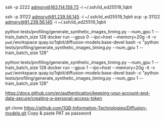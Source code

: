 ssh -p 2222 admsrv@163.114.159.73 -i ~/.ssh/id_ed25519_1qbit


ssh -p 31122 admsrv@91.239.56.145 -i ~/.ssh/id_ed25519_1qbit
scp -p 31122 admsrv@91.239.56.145 -i ~/.ssh/id_ed25519_1qbit 


python tests/profiling/generate_synthetic_images_timing.py --num_gpu 1 --train_batch_size 128
docker run --gpus 0 --ipc=host --memory=20g -it -v `pwd`:/workspace quay.io/1qbit/diffusion-models:base-devel bash -c "python tests/profiling/generate_synthetic_images_timing.py --num_gpu 1 --train_batch_size 128"

python tests/profiling/generate_synthetic_images_timing.py --num_gpu 1 --train_batch_size 128
docker run --gpus 1 --ipc=host --memory=20g -it -v `pwd`:/workspace quay.io/1qbit/diffusion-models:base-devel bash -c "python tests/profiling/generate_synthetic_images_timing.py --num_gpu 1 --train_batch_size 128"


https://docs.github.com/en/authentication/keeping-your-account-and-data-secure/creating-a-personal-access-token

git clone https://github.com/1QB-Information-Technologies/Diffusion-models.git
Copy & paste PAT as password

